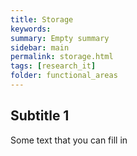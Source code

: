 ```yaml
---
title: Storage
keywords:
summary: Empty summary
sidebar: main
permalink: storage.html
tags: [research_it] 
folder: functional_areas
---
```


## Subtitle 1

Some text that you can fill in